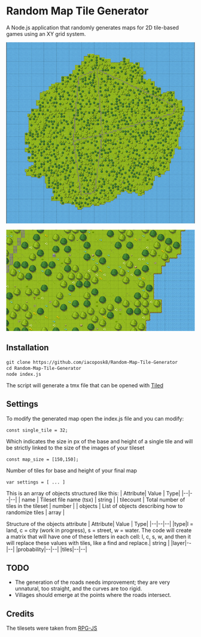 
# Random Map Tile Generator
A Node.js application that randomly generates maps for 2D tile-based games using an XY grid system.

![Animated gif with examples of generated maps](images/maps.gif)

![Detail of a generated map](images/sample.png)

## Installation

    git clone https://github.com/iacoposk8/Random-Map-Tile-Generator
    cd Random-Map-Tile-Generator
    node index.js
The script will generate a tmx file that can be opened with [Tiled](https://www.mapeditor.org)

## Settings

To modify the generated map open the index.js file and you can modify:

    const single_tile = 32;

Which indicates the size in px of the base and height of a single tile and will be strictly linked to the size of the images of your tileset

    const map_size = [150,150];

Number of tiles for base and height of your final map

    var settings = [ ... ]

This is an array of objects structured like this:
| Attribute| Value | Type|
|--|--|--|
| name | Tileset file name (tsx) | string |
| tilecount | Total number of tiles in the tileset | number |
| objects | List of objects describing how to randomize tiles | array |

Structure of the objects attribute
| Attribute| Value | Type|
|--|--|--|
|type|l = land, c = city (work in progress), s = street, w = water. The code will create a matrix that will have one of these letters in each cell: l, c, s, w, and then it will replace these values with tiles, like a find and replace.| string |
|layer|--|--|
|probability|--|--|
|tiles|--|--|

## TODO

 - The generation of the roads needs improvement; they are very
   unnatural, too straight, and the curves are too rigid.  
 - Villages should emerge at the points where the roads intersect.

## Credits
The tilesets were taken from [RPG-JS](https://github.com/RSamaium/RPG-JS)
